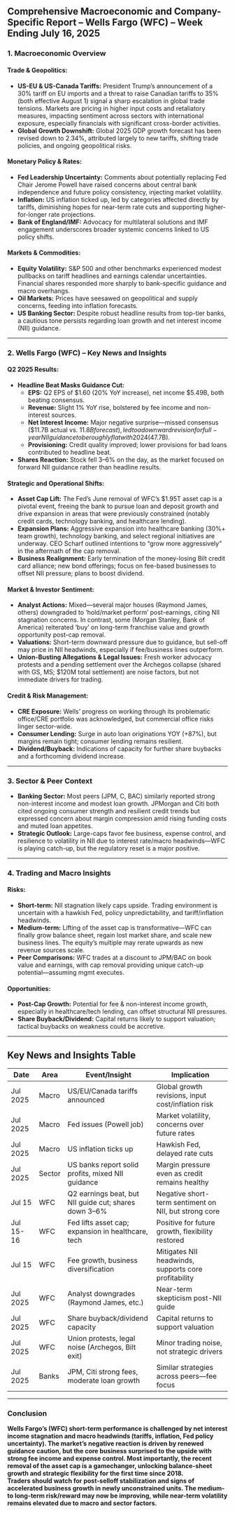 ## Comprehensive Macroeconomic and Company-Specific Report – Wells Fargo (WFC) – Week Ending July 16, 2025

### 1. Macroeconomic Overview

#### Trade & Geopolitics:
- **US-EU & US-Canada Tariffs:** President Trump’s announcement of a 30% tariff on EU imports and a threat to raise Canadian tariffs to 35% (both effective August 1) signal a sharp escalation in global trade tensions. Markets are pricing in higher input costs and retaliatory measures, impacting sentiment across sectors with international exposure, especially financials with significant cross-border activities.
- **Global Growth Downshift:** Global 2025 GDP growth forecast has been revised down to 2.34%, attributed largely to new tariffs, shifting trade policies, and ongoing geopolitical risks.

#### Monetary Policy & Rates:
- **Fed Leadership Uncertainty:** Comments about potentially replacing Fed Chair Jerome Powell have raised concerns about central bank independence and future policy consistency, injecting market volatility.
- **Inflation:** US inflation ticked up, led by categories affected directly by tariffs, diminishing hopes for near-term rate cuts and supporting higher-for-longer rate projections.
- **Bank of England/IMF:** Advocacy for multilateral solutions and IMF engagement underscores broader systemic concerns linked to US policy shifts.

#### Markets & Commodities:
- **Equity Volatility:** S&P 500 and other benchmarks experienced modest pullbacks on tariff headlines and earnings calendar uncertainties. Financial shares responded more sharply to bank-specific guidance and macro overhangs.
- **Oil Markets:** Prices have seesawed on geopolitical and supply concerns, feeding into inflation forecasts.
- **US Banking Sector:** Despite robust headline results from top-tier banks, a cautious tone persists regarding loan growth and net interest income (NII) guidance.

---

### 2. Wells Fargo (WFC) – Key News and Insights

#### Q2 2025 Results:
- **Headline Beat Masks Guidance Cut:**
  - **EPS:** Q2 EPS of $1.60 (20% YoY increase), net income $5.49B, both beating consensus.
  - **Revenue:** Slight 1% YoY rise, bolstered by fee income and non-interest sources.
  - **Net Interest Income:** Major negative surprise—missed consensus ($11.7B actual vs. $11.8B forecast), led to a downward revision for full-year NII guidance to be roughly flat with 2024 ($47.7B).
  - **Provisioning:** Credit quality improved; lower provisions for bad loans contributed to headline beat.
- **Shares Reaction:** Stock fell 3–6% on the day, as the market focused on forward NII guidance rather than headline results.

#### Strategic and Operational Shifts:
- **Asset Cap Lift:** The Fed’s June removal of WFC’s $1.95T asset cap is a pivotal event, freeing the bank to pursue loan and deposit growth and drive expansion in areas that were previously constrained (notably credit cards, technology banking, and healthcare lending).
- **Expansion Plans:** Aggressive expansion into healthcare banking (30%+ team growth), technology banking, and select regional initiatives are underway. CEO Scharf outlined intentions to “grow more aggressively” in the aftermath of the cap removal.
- **Business Realignment:** Early termination of the money-losing Bilt credit card alliance; new bond offerings; focus on fee-based businesses to offset NII pressure; plans to boost dividend.

#### Market & Investor Sentiment:
- **Analyst Actions:** Mixed—several major houses (Raymond James, others) downgraded to ‘hold/market perform’ post-earnings, citing NII stagnation concerns. In contrast, some (Morgan Stanley, Bank of America) reiterated ‘buy’ on long-term franchise value and growth opportunity post-cap removal.
- **Valuations:** Short-term downward pressure due to guidance, but sell-off may price in NII headwinds, especially if fee/business lines outperform.
- **Union-Busting Allegations & Legal Issues:** Fresh worker advocacy protests and a pending settlement over the Archegos collapse (shared with GS, MS; $120M total settlement) are noise factors, but not immediate drivers for trading.

#### Credit & Risk Management:
- **CRE Exposure:** Wells’ progress on working through its problematic office/CRE portfolio was acknowledged, but commercial office risks linger sector-wide.
- **Consumer Lending:** Surge in auto loan originations YOY (+87%), but margins remain tight; consumer lending remains resilient.
- **Dividend/Buyback:** Indications of capacity for further share buybacks and a forthcoming dividend increase.

---

### 3. Sector & Peer Context

- **Banking Sector:** Most peers (JPM, C, BAC) similarly reported strong non-interest income and modest loan growth. JPMorgan and Citi both cited ongoing consumer strength and resilient credit trends but expressed concern about margin compression amid rising funding costs and muted loan appetites.
- **Strategic Outlook:** Large-caps favor fee business, expense control, and resilience to volatility in NII due to interest rate/macro headwinds—WFC is playing catch-up, but the regulatory reset is a major positive.

---

### 4. Trading and Macro Insights

#### Risks:
- **Short-term:** NII stagnation likely caps upside. Trading environment is uncertain with a hawkish Fed, policy unpredictability, and tariff/inflation headwinds.
- **Medium-term:** Lifting of the asset cap is transformative—WFC can finally grow balance sheet, regain lost market share, and scale new business lines. The equity’s multiple may rerate upwards as new revenue sources scale.
- **Peer Comparisons:** WFC trades at a discount to JPM/BAC on book value and earnings, with cap removal providing unique catch-up potential—assuming mgmt executes.

#### Opportunities:
- **Post-Cap Growth:** Potential for fee & non-interest income growth, especially in healthcare/tech lending, can offset structural NII pressures.
- **Share Buyback/Dividend:** Capital returns likely to support valuation; tactical buybacks on weakness could be accretive.

---

## Key News and Insights Table

| Date      | Area         | Event/Insight                                           | Implication                                           |
|-----------|--------------|--------------------------------------------------------|-------------------------------------------------------|
| Jul 2025  | Macro        | US/EU/Canada tariffs announced                         | Global growth revisions, input cost/inflation risk    |
| Jul 2025  | Macro        | Fed issues (Powell job)                                | Market volatility, concerns over future rates         |
| Jul 2025  | Macro        | US inflation ticks up                                  | Hawkish Fed, delayed rate cuts                        |
| Jul 2025  | Sector       | US banks report solid profits, mixed NII guidance      | Margin pressure even as credit remains healthy        |
| Jul 15    | WFC          | Q2 earnings beat, but NII guide cut; shares down 3–6%  | Negative short-term sentiment on NII, but strong core |
| Jul 15-16 | WFC          | Fed lifts asset cap; expansion in healthcare, tech     | Positive for future growth, flexibility restored      |
| Jul 15    | WFC          | Fee growth, business diversification                   | Mitigates NII headwinds, supports core profitability  |
| Jul 2025  | WFC          | Analyst downgrades (Raymond James, etc.)               | Near-term skepticism post-NII guide                   |
| Jul 2025  | WFC          | Share buyback/dividend capacity                        | Capital returns to support valuation                  |
| Jul 2025  | WFC          | Union protests, legal noise (Archegos, Bilt exit)      | Minor trading noise, not strategic drivers            |
| Jul 2025  | Banks        | JPM, Citi strong fees, moderate loan growth            | Similar strategies across peers—fee focus             |

---

### Conclusion

**Wells Fargo’s (WFC) short-term performance is challenged by net interest income stagnation and macro headwinds (tariffs, inflation, Fed policy uncertainty). The market’s negative reaction is driven by renewed guidance caution, but the core business surprised to the upside with strong fee income and expense control. Most importantly, the recent removal of the asset cap is a gamechanger, unlocking balance-sheet growth and strategic flexibility for the first time since 2018.**  
**Traders should watch for post-selloff stabilization and signs of accelerated business growth in newly unconstrained units. The medium- to long-term risk/reward may now be improving, while near-term volatility remains elevated due to macro and sector factors.**